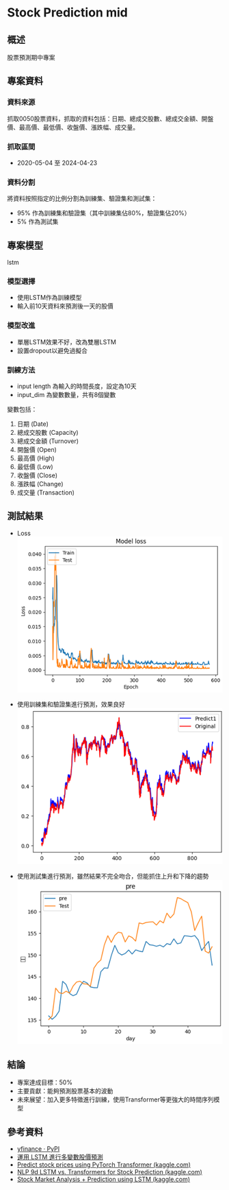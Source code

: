 # Stock Prediction mid

## 概述
股票預測期中專案

## 專案資料

### 資料來源
抓取0050股票資料，抓取的資料包括：日期、總成交股數、總成交金額、開盤價、最高價、最低價、收盤價、漲跌幅、成交量。

### 抓取區間
- 2020-05-04 至 2024-04-23

### 資料分割
將資料按照指定的比例分割為訓練集、驗證集和測試集：
- 95% 作為訓練集和驗證集（其中訓練集佔80%，驗證集佔20%）
- 5% 作為測試集

## 專案模型

lstm

### 模型選擇
- 使用LSTM作為訓練模型
- 輸入前10天資料來預測後一天的股價

### 模型改進
- 單層LSTM效果不好，改為雙層LSTM
- 設置dropout以避免過擬合

### 訓練方法
- input length 為輸入的時間長度，設定為10天
- input_dim 為變數數量，共有8個變數

變數包括：
1. 日期 (Date)
2. 總成交股數 (Capacity)
3. 總成交金額 (Turnover)
4. 開盤價 (Open)
5. 最高價 (High)
6. 最低價 (Low)
7. 收盤價 (Close)
8. 漲跌幅 (Change)
9. 成交量 (Transaction)

## 測試結果
- Loss
   ![LSTM_loss](../image/lstm_loss.png)
- 使用訓練集和驗證集進行預測，效果良好
  ![LSTM1](../image/lstm1.png)
  
- 使用測試集進行預測，雖然結果不完全吻合，但能抓住上升和下降的趨勢
  ![LSTM2](../image/lstm2.png)

## 結論

- 專案達成目標：50%
- 主要貢獻：能夠預測股票基本的波動
- 未來展望：加入更多特徵進行訓練，使用Transformer等更強大的時間序列模型

## 參考資料

- [yfinance · PyPI](https://pypi.org/project/yfinance/)
- [運用 LSTM 進行多變數股價預測](https://medium.com/@hjeremy1222/%E9%81%8B%E7%94%A8lstm%E9%80%B2%E8%A1%8C%E5%A4%9A%E8%AE%8A%E6%95%B8%E8%82%A1%E5%83%B9%E9%A0%90%E6%B8%AC-6a4eb710b745)
- [Predict stock prices using PyTorch Transformer (kaggle.com)](https://www.kaggle.com/code/hobbyai/predict-stock-prices-using-pytorch-transformer)
- [NLP 9d LSTM vs. Transformers for Stock Prediction (kaggle.com)](https://www.kaggle.com/code/selcukcan/nlp-9d-lstm-vs-transformers-for-stock-prediction)
- [Stock Market Analysis + Prediction using LSTM (kaggle.com)](https://www.kaggle.com/code/faressayah/stock-market-analysis-prediction-using-lstm)
